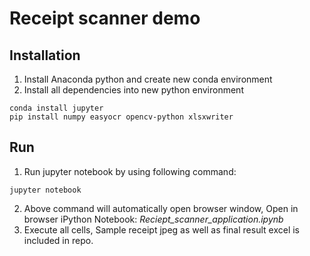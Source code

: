 # Receipt scanner demo

## Installation
1. Install Anaconda python and create new conda environment
2. Install all dependencies into new python environment
```
conda install jupyter
pip install numpy easyocr opencv-python xlsxwriter
```

## Run
1. Run jupyter notebook by using following command:
```
jupyter notebook
```
2. Above command will automatically open browser window, Open in browser iPython Notebook: *Reciept_scanner_application.ipynb*
3. Execute all cells, Sample receipt jpeg  as well as final result excel is included in repo. 
